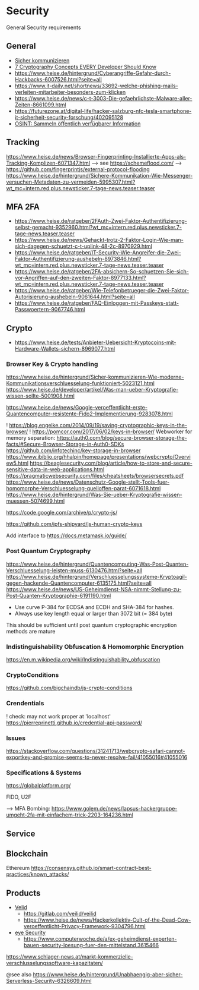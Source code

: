 Security
========

General Security requirements

## General

- [Sicher kommunizieren](https://www.heise.de/hintergrund/Sicher-kommunizieren-Wie-moderne-Kommunikationsverschluesselung-funktioniert-5023121.html)
- [7 Cryptography Concepts EVERY Developer Should Know](https://www.youtube.com/watch?v=NuyzuNBFWxQ)
- https://www.heise.de/hintergrund/Cyberangriffe-Gefahr-durch-Hackbacks-6007526.html?seite=all
- https://www.it-daily.net/shortnews/33692-welche-phishing-mails-verleiten-mitarbeiter-besonders-zum-klicken
- https://www.heise.de/news/c-t-3003-Die-gefaehrlichste-Malware-aller-Zeiten-8661099.html
- https://futurezone.at/digital-life/hacker-salzburg-nfc-tesla-smartphone-it-sicherheit-security-forschung/402095128
- [OSINT: Sammeln öffentlich verfügbarer Information](https://www.heise.de/select/ix/2023/11/2218211510993730614)

## Tracking
https://www.heise.de/news/Browser-Fingerprinting-Installierte-Apps-als-Tracking-Komplizen-6071347.html
--> see https://schemeflood.com/
--> https://github.com/fingerprintjs/external-protocol-flooding
https://www.heise.de/hintergrund/Sichere-Kommunikation-Wie-Messenger-versuchen-Metadaten-zu-vermeiden-5995307.html?wt_mc=intern.red.plus.newsticker.7-tage-news.teaser.teaser

## MFA 2FA

- https://www.heise.de/ratgeber/2FAuth-Zwei-Faktor-Authentifizierung-selbst-gemacht-9352960.html?wt_mc=intern.red.plus.newsticker.7-tage-news.teaser.teaser
- https://www.heise.de/news/Gehackt-trotz-2-Faktor-Login-Wie-man-sich-dagegen-schuetzt-c-t-uplink-48-2c-8970929.html
- https://www.heise.de/ratgeber/IT-Security-Wie-Angreifer-die-Zwei-Faktor-Authentifizierung-aushebeln-8973846.html?wt_mc=intern.red.plus.newsticker.7-tage-news.teaser.teaser
- https://www.heise.de/ratgeber/2FA-absichern-So-schuetzen-Sie-sich-vor-Angriffen-auf-den-zweiten-Faktor-8977133.html?wt_mc=intern.red.plus.newsticker.7-tage-news.teaser.teaser
- https://www.heise.de/ratgeber/Wie-Telefonbetrueger-die-Zwei-Faktor-Autorisierung-aushebeln-9061644.html?seite=all
- https://www.heise.de/ratgeber/FAQ-Einloggen-mit-Passkeys-statt-Passwoertern-9067746.html

## Crypto

- https://www.heise.de/tests/Anbieter-Uebersicht-Kryptocoins-mit-Hardware-Wallets-sichern-8969077.html

### Browser Key & Crypto handling
https://www.heise.de/hintergrund/Sicher-kommunizieren-Wie-moderne-Kommunikationsverschluesselung-funktioniert-5023121.html
https://www.heise.de/developer/artikel/Was-man-ueber-Kryptografie-wissen-sollte-5001908.html

https://www.heise.de/news/Google-veroeffentlicht-erste-Quantencomputer-resistente-Fido2-Implementierung-9283078.html

! https://blog.engelke.com/2014/09/19/saving-cryptographic-keys-in-the-browser/
! https://pomcor.com/2017/06/02/keys-in-browser/
Webworker for memory separation: https://auth0.com/blog/secure-browser-storage-the-facts/#Secure-Browser-Storage-in-Auth0-SDKs
https://github.com/infotechinc/key-storage-in-browser
https://www.ibiblio.org/hhalpin/homepage/presentations/webcrypto/Overview5.html
https://beaglesecurity.com/blog/article/how-to-store-and-secure-sensitive-data-in-web-applications.html
https://pragmaticwebsecurity.com/files/cheatsheets/browsersecrets.pdf
https://www.heise.de/news/Datenschutz-Google-stellt-Tools-fuer-homomorphe-Verschluesselung-quelloffen-parat-6071618.html
https://www.heise.de/hintergrund/Was-Sie-ueber-Kryptografie-wissen-muessen-5074699.html

https://code.google.com/archive/p/crypto-js/

https://github.com/ipfs-shipyard/js-human-crypto-keys

Add interface to https://docs.metamask.io/guide/

### Post Quantum Cryptography

https://www.heise.de/hintergrund/Quantencomputing-Was-Post-Quanten-Verschluesselung-leisten-muss-6130476.html?seite=all
https://www.heise.de/hintergrund/Verschluesselungssysteme-Kryptoagil-gegen-hackende-Quantencomputer-6135175.html?seite=all
https://www.heise.de/news/US-Geheimdienst-NSA-nimmt-Stellung-zu-Post-Quanten-Kryptographie-6191190.html

- Use curve P-384 for ECDSA and ECDH and SHA-384 for hashes.
- Always use key length equal or larger than 3072 bit (= 384 byte)

This should be sufficient until post quantum cryptographic encryption methods are mature

### Indistinguishability Obfuscation & Homomorphic Encryption

https://en.m.wikipedia.org/wiki/Indistinguishability_obfuscation

### CryptoConditions

https://github.com/bigchaindb/js-crypto-conditions

### Crendentials

! check: may not work proper at 'localhost'
https://pierreprinetti.github.io/credential-api-password/

### Issues

https://stackoverflow.com/questions/31241713/webcrypto-safari-cannot-exportkey-and-promise-seems-to-never-resolve-fail/41055016#41055016

### Specifications & Systems

https://globalplatform.org/

FIDO, U2F

--> MFA Bombing: https://www.golem.de/news/lapsus-hackergruppe-umgeht-2fa-mit-einfachem-trick-2203-164236.html

## Service


## Blockchain

Ethereum    https://consensys.github.io/smart-contract-best-practices/known_attacks/

## Products

- [Velid](https://www.heise.de/news/Hackerkollektiv-cDc-kuendigt-quelloffenes-Verschluesselungsframework-an-9240518.html)
  - https://gitlab.com/veilid/veilid
  - https://www.heise.de/news/Hackerkollektiv-Cult-of-the-Dead-Cow-veroeffentlicht-Privacy-Framework-9304796.html
- [eye Security](https://www.eye.security/de/)
  - https://www.computerwoche.de/a/ex-geheimdienst-experten-bauen-security-loesung-fuer-den-mittelstand,3615466

https://www.schlager-news.at/markt-kommerzielle-verschlusselungssoftware-kapazitaten/

@see also
https://www.heise.de/hintergrund/Unabhaengig-aber-sicher-Serverless-Security-6326609.html
